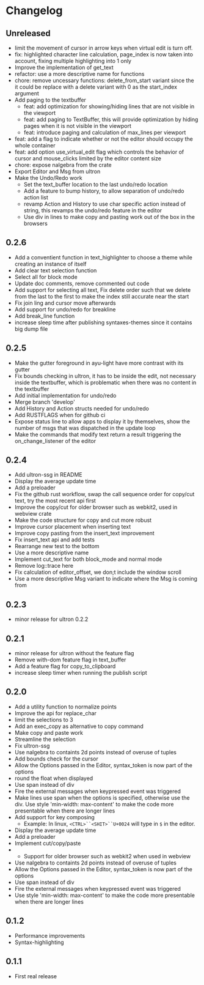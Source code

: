 # Changelog

## Unreleased
- limit the movement of cursor in arrow keys when virtual edit is turn off.
- fix: highlighted character line calculation, page_index is now taken into account, fixing multiple highlighting into 1 only
- Improve the implementation of get_text
- refactor: use a more descriptive name for functions
- chore: remove uncessary functions: delete_from_start variant since the it could be replace with a delete variant with 0 as the start_index argument
- Add paging to the textbuffer
   - feat: add optimization for showing/hiding lines that are not visible in the viewport
   - feat: add paging to TextBuffer, this will provide optimization by hiding pages when it is not visible in the viewport
   - feat: introduce paging and calculation of max_lines per viewport
- feat: add a flag to indicate whether or not the editor should occupy the whole container
- feat: add option use_virtual_edit flag which controls the behavior of cursor and mouse_clicks limited by the editor content size
- chore: expose nalgebra from the crate
- Export Editor and Msg from ultron
- Make the Undo/Redo work
    - Set the text_buffer location to the last undo/redo location
    - Add a feature to bump history, to allow separation of undo/redo action list
    - revamp Action and History to use char specific action instead of string, this revamps the undo/redo feature in the editor
    - Use div in lines to make copy and pasting work out of the box in the browsers

## 0.2.6
- Add a conventient function in text_highlighter to choose a theme while creating an instance of itself
- Add clear text selection function
- Select all for block mode
- Update doc comments, remove commented out code
- Add support for selecting all text, Fix delete order such that we delete from the last to the first to make the index still accurate near the start
- Fix join ling and cursor move afterwards
- Add support for undo/redo for breakline
- Add break_line function
- increase sleep time after publishing syntaxes-themes since it contains big dump file

## 0.2.5
- Make the gutter foreground in ayu-light have more contrast with its gutter
- Fix bounds checking in ultron, it has to be inside the edit, not necessary inside the textbuffer, which is problematic when there was no content in the textbuffer
- Add initial implementation for undo/redo
- Merge branch 'develop'
- Add History and Action structs needed for undo/redo
- Add RUSTFLAGS when for github ci
- Expose status line to allow apps to display it by themselves, show the number of msgs that was dispatched in the update loop
- Make the commands that modify text return a result triggering the on_change_listener of the editor

## 0.2.4
- Add ultron-ssg in README
- Display the average update time
- Add a preloader
- Fix the github rust workflow, swap the call sequence order for copy/cut text, try the most recent api first
- Improve the copy/cut for older browser such as webkit2, used in webview crate
- Make the code structure for copy and cut more robust
- Improve cursor placement when inserting text
- Improve copy pasting from the insert_text improvement
- Fix insert_text api and add tests
- Rearrange new test to the bottom
- Use a more descriptive name
- Implement cut_text for both block_mode and normal mode
- Remove log::trace here
- Fix calculation of editor_offset, we don;t include the window scroll
- Use a more descriptive Msg variant to indicate where the Msg is coming from

## 0.2.3
- minor release for ultron 0.2.2

## 0.2.1
- minor release for ultron without the feature flag
- Remove with-dom feature flag in text_buffer
- Add a feature flag for copy_to_clipboard
- increase sleep timer when running the publish script

## 0.2.0
- Add a utility function to normalize points
- Improve the api for replace_char
- limit the selections to 3
- Add an exec_copy as alternative to copy command
- Make copy and paste work
- Streamline the selection
- Fix ultron-ssg
- Use nalgebra to containts 2d points instead of overuse of tuples
- Add bounds check for the cursor
- Allow the Options passed in the Editor, syntax_token is now part of the options
- round the float when displayed
- Use span instead of div
- Fire the external messages when keypressed event was triggered
- Make lines use span when the options is specified, otherwise use the div. Use style 'min-width: max-content' to make the code more presentable when there are longer lines
- Add support for key composing
    - Example: In linux, `<CTRL>``<SHIT>``U+0024` will type in `$` in the editor.
- Display the average update time
- Add a preloader
- Implement cut/copy/paste
-   - Support for older browser such as webkit2 when used in webview
- Use nalgebra to containts 2d points instead of overuse of tuples
- Allow the Options passed in the Editor, syntax_token is now part of the options
- Use span instead of div
- Fire the external messages when keypressed event was triggered
- Use style 'min-width: max-content' to make the code more presentable when there are longer lines

## 0.1.2
- Performance improvements
- Syntax-highlighting

## 0.1.1
- First real release

